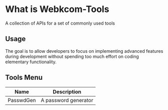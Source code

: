 # What is Webkcom-Tools

A collection of APIs for a set of commonly used tools

## Usage

The goal is to allow developers to focus on implementing advanced features during development without spending too much effort on coding elementary functionality.

## Tools Menu

| Name         | Description                   |
| ------------ | ----------------------------- |
| PasswdGen    | A password generator          |